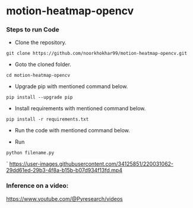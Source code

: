 # motion-heatmap-opencv



### Steps to run Code
- Clone the repository.
```
git clone https://github.com/noorkhokhar99/motion-heatmap-opencv.git
```
- Goto the cloned folder.
```
cd motion-heatmap-opencv

```
- Upgrade pip with mentioned command below.
```
pip install --upgrade pip
```
- Install requirements with mentioned command below.
```
pip install -r requirements.txt
```
- Run the code with mentioned command below.

 - Run 
 
`python filename.py`

`
https://user-images.githubusercontent.com/34125851/220031062-29dd61ed-29b3-4f8a-b15b-b07d934f13fd.mp4






### Inference on a video:
https://www.youtube.com/@Pyresearch/videos
